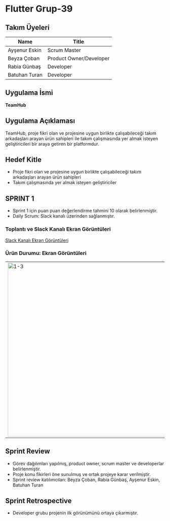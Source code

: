 # **Flutter Grup-39**

## Takım Üyeleri

| Name           | Title                  |
| -------------- | ---------------------- |
| Ayşenur Eskin  | Scrum Master           |
| Beyza Çoban    | Product Owner/Developer|
| Rabia Günbaş   | Developer              |
| Batuhan Turan  | Developer              |

## Uygulama İsmi
**TeamHub**

## Uygulama Açıklaması
TeamHub, proje fikri olan ve projesine uygun birlikte çalışabileceği takım arkadaşları arayan ürün sahipleri ile takım çalışmasında yer almak isteyen geliştiricileri bir araya getiren bir platformdur.

## Hedef Kitle
- Proje fikri olan ve projesine uygun birlikte çalışabileceği takım arkadaşları arayan ürün sahipleri
- Takım çalışmasında yer almak isteyen geliştiriciler

## SPRINT 1

- Sprint 1 için puan puan değerlendirme tahmini 10 olarak belirlenmiştir.
- Daily Scrum: Slack kanalı üzerinden sağlanmıştır.

### Toplantı ve Slack Kanalı Ekran Görüntüleri
[Slack Kanalı Ekran Görüntüleri](https://drive.google.com/drive/folders/1x0s_GVilwxavy_-ksozzCdsEhO9km6QN?usp=sharing)

### Ürün Durumu: Ekran Görüntüleri

<table>
  <tr>
    <td><img src="https://github.com/beyzacoban/OUA-Bootcamp-39/assets/158472675/5763a38a-8761-4f30-b686-59e15bad2eee" alt="1-3" width="950" height="550" /></td>
    <td><img src="https://github.com/beyzacoban/OUA-Bootcamp-39/assets/158472675/ceb54f3a-4633-4bbb-995e-1717e8d2c097" alt="2-3" width="950" height="550" /></td>
    <td><img src="https://github.com/beyzacoban/OUA-Bootcamp-39/assets/158472675/4570248c-5108-486b-b85b-dcbc494e0eb6" alt="3-3" width="950" height="550" /></td>
  </tr>
</table>

## Sprint Review
- Görev dağılımları yapılmış, product owner, scrum master ve developerlar belirlenmiştir.
- Proje konu fikirleri öne sunulmuş ve ortak projeye karar verilmiştir.
- Sprint review katılımcıları: Beyza Çoban, Rabia Günbaş, Ayşenur Eskin, Batuhan Turan

## Sprint Retrospective
- Developer grubu projenin ilk görünümünü ortaya çıkarmıştır.
